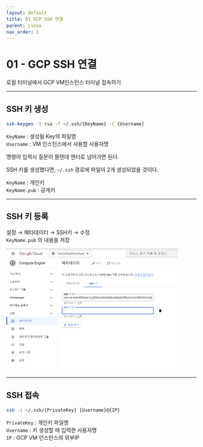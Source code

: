 ```yaml
---
layout: default
title: 01 GCP SSH 연결
parent: Linux
nav_order: 1
---
```


# 01 - GCP SSH 연결
로컬 터미널에서 GCP VM인스턴스 터미널 접속하기
<hr>

## SSH 키 생성
```bash
ssh-keygen -t rsa -f ~/.ssh/{KeyName} -C {Username}
```

`KeyName` : 생성될 Key의 파일명  
`Username` : VM 인스턴스에서 사용할 사용자명

명령어 입력시 질문이 뜰텐데 엔터로 넘어가면 된다.

SSH 키를 생성했다면, `~/.ssh` 경로에 파일이 2개 생성되었을 것이다.

`KeyName` : 개인키  
`KeyName.pub` : 공개키
<hr>

## SSH 키 등록
설정 → 메타데이터 → SSH키 → 수정
<br>
`KeyName.pub` 의 내용을 저장
<br>

<img src="../../assets/images/linux-03-image-1.png" alt="Capture" width="90%" height="90%">
<hr>

## SSH 접속
```bash
ssh -i ~/.ssh/{PrivateKey} {Username}@{IP}
```

`PrivateKey` : 개인키 파일명  
`Username` : 키 생성할 때 입력한 사용자명  
`IP` : GCP VM 인스턴스의 외부IP